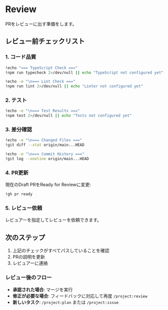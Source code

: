 # Review

PRをレビューに出す準備をします。

## レビュー前チェックリスト

### 1. コード品質
```bash
!echo "=== TypeScript Check ==="
!npm run typecheck 2>/dev/null || echo "TypeScript not configured yet"

!echo -e "\n=== Lint Check ==="
!npm run lint 2>/dev/null || echo "Linter not configured yet"
```

### 2. テスト
```bash
!echo -e "\n=== Test Results ==="
!npm test 2>/dev/null || echo "Tests not configured yet"
```

### 3. 差分確認
```bash
!echo -e "\n=== Changed Files ==="
!git diff --stat origin/main...HEAD

!echo -e "\n=== Commit History ==="
!git log --oneline origin/main...HEAD
```

### 4. PR更新
現在のDraft PRをReady for Reviewに変更:
```bash
!gh pr ready
```

### 5. レビュー依頼
レビュアーを指定してレビューを依頼できます。

## 次のステップ
1. 上記のチェックがすべてパスしていることを確認
2. PRの説明を更新
3. レビュアーに連絡

### レビュー後のフロー
- **承認された場合**: マージを実行
- **修正が必要な場合**: フィードバックに対応して再度 `/project:review`
- **新しいタスク**: `/project:plan` または `/project:issue`